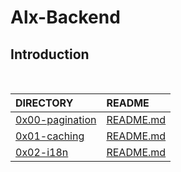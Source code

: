# Alx-Backend

## Introduction

<br/>

| DIRECTORY | README |
| :--- | :--- |
| [0x00-pagination](https://github.com/lulu994/alx-backend/tree/master/0x00-pagination) | [README.md](https://github.com/lulu994/alx-backend/blob/master/0x00-pagination/README.md)|
| [0x01-caching](https://github.com/lulu994/alx-backend/tree/master/0x01-caching) | [README.md](https://github.com/lulu994/alx-backend/blob/master/0x01-caching/README.md)|
| [0x02-i18n](https://github.com/lulu994/alx-backend/tree/master/0x02-i18n) | [README.md](https://github.com/lulu994/alx-backend/blob/master/0x02-i18n/README.md)|

